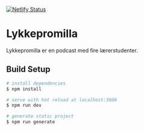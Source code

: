 [![Netlify Status](https://api.netlify.com/api/v1/badges/e43cdc84-ddca-407e-ab28-aee099d7bffc/deploy-status)](https://app.netlify.com/sites/epic-noyce-aa7d82/deploys)
# Lykkepromilla

Lykkepromilla er en podcast med fire lærerstudenter.



## Build Setup

```bash
# install dependencies
$ npm install

# serve with hot reload at localhost:3000
$ npm run dev

# generate static project
$ npm run generate
```
